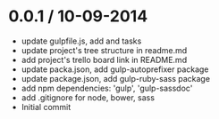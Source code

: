0.0.1 / 10-09-2014
==================

* update gulpfile.js, add and tasks
* update project's tree structure in readme.md
* add project's trello board link in README.md
* update packa.json, add gulp-autoprefixer package
* update package.json, add gulp-ruby-sass package
* add npm dependencies: 'gulp', 'gulp-sassdoc'
* add .gitignore for node, bower, sass
* Initial commit